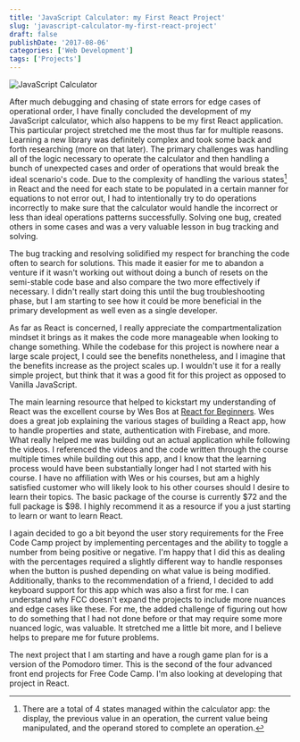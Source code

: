 ```yaml
---
title: 'JavaScript Calculator: my First React Project'
slug: 'javascript-calculator-my-first-react-project'
draft: false
publishDate: '2017-08-06'
categories: ['Web Development']
tags: ['Projects']
---
```

![JavaScript Calculator](images/2017-08-javascript-calculator-v1.jpg)

After much debugging and chasing of state errors for edge cases of operational order, I have finally concluded the development of my JavaScript calculator, which also happens to be my first React application. This particular project stretched me the most thus far for multiple reasons. Learning a new library was definitely complex and took some back and forth researching (more on that later). The primary challenges was handling all of the logic necessary to operate the calculator and then handling a bunch of unexpected cases and order of operations that would break the ideal scenario's code. Due to the complexity of handling the various states[^1] in React and the need for each state to be populated in a certain manner for equations to not error out, I had to intentionally try to do operations incorrectly to make sure that the calculator would handle the incorrect or less than ideal operations patterns successfully. Solving one bug, created others in some cases and was a very valuable lesson in bug tracking and solving.

The bug tracking and resolving solidified my respect for branching the code often to search for solutions. This made it easier for me to abandon a venture if it wasn't working out without doing a bunch of resets on the semi-stable code base and also compare the two more effectively if necessary. I didn't really start doing this until the bug troubleshooting phase, but I am starting to see how it could be more beneficial in the primary development as well even as a single developer.

As far as React is concerned, I really appreciate the compartmentalization mindset it brings as it makes the code more manageable when looking to change something. While the codebase for this project is nowhere near a large scale project, I could see the benefits nonetheless, and I imagine that the benefits increase as the project scales up. I wouldn't use it for a really simple project, but think that it was a good fit for this project as opposed to Vanilla JavaScript.

The main learning resource that helped to kickstart my understanding of React was the excellent course by Wes Bos at [React for Beginners](http://reactforbeginners.com). Wes does a great job explaining the various stages of building a React app, how to handle properties and state, authentication with Firebase, and more. What really helped me was building out an actual application while following the videos. I referenced the videos and the code written through the course multiple times while building out this app, and I know that the learning process would have been substantially longer had I not started with his course. I have no affiliation with Wes or his courses, but am a highly satisfied customer who will likely look to his other courses should I desire to learn their topics. The basic package of the course is currently $72 and the full package is $98. I highly recommend it as a resource if you a just starting to learn or want to learn React.

I again decided to go a bit beyond the user story requirements for the Free Code Camp project by implementing percentages and the ability to toggle a number from being positive or negative. I'm happy that I did this as dealing with the percentages required a slightly different way to handle responses when the button is pushed depending on what value is being modified. Additionally, thanks to the recommendation of a friend, I decided to add keyboard support for this app which was also a first for me. I can understand why FCC doesn't expand the projects to include more nuances and edge cases like these. For me, the added challenge of figuring out how to do something that I had not done before or that may require some more nuanced logic, was valuable. It stretched me a little bit more, and I believe helps to prepare me for future problems.

The next project that I am starting and have a rough game plan for is a version of the Pomodoro timer. This is the second of the four advanced front end projects for Free Code Camp. I'm also looking at developing that project in React.

[^1]: There are a total of 4 states managed within the calculator app: the display, the previous value in an operation, the current value being manipulated, and the operand stored to complete an operation.
